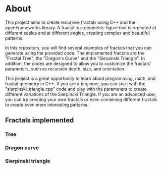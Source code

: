 # About
This project aims to create recursive fractals using C++ and the openFrameworks library. A fractal is a geometric figure that is repeated at different scales and at different angles, creating complex and beautiful patterns.

In this repository, you will find several examples of fractals that you can generate using the provided code. The implemented fractals are the "Fractal Tree", the "Dragon's Curve" and the "Sierpinski Triangle". In addition, the codes are designed to allow you to customize the fractals' parameters, such as recursion depth, size, and orientation.

This project is a great opportunity to learn about programming, math, and fractal geometry in C++. If you are a beginner, you can start with the "sierpinski_triangle.cpp" code and play with the parameters to create different variations of the Sierpinski Triangle. If you are an advanced user, you can try creating your own fractals or even combining different fractals to create even more interesting patterns.

## Fractals implemented
### Tree

### Dragon curve

### Sierpinski triangle

